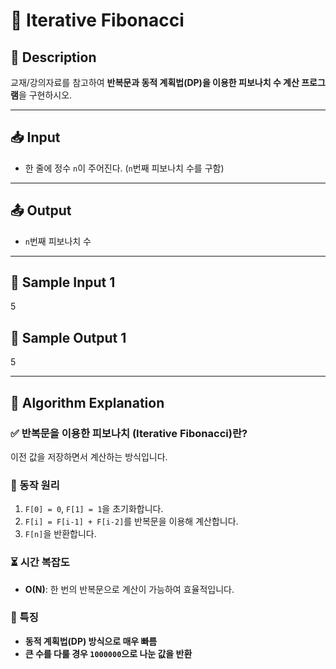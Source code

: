 # 🔎 Iterative Fibonacci

## 📌 Description

교재/강의자료를 참고하여 **반복문과 동적 계획법(DP)을 이용한 피보나치 수 계산 프로그램**을 구현하시오.

---

## 📥 Input

- 한 줄에 정수 `n`이 주어진다. (`n`번째 피보나치 수를 구함)

---

## 📤 Output

- `n`번째 피보나치 수  

---

## 📝 Sample Input 1

5  

## 📌 Sample Output 1

5  

---

## 🧐 Algorithm Explanation

### ✅ 반복문을 이용한 피보나치 (Iterative Fibonacci)란?

이전 값을 저장하면서 계산하는 방식입니다.

### 🔹 동작 원리

1. `F[0] = 0`, `F[1] = 1`을 초기화합니다.  
2. `F[i] = F[i-1] + F[i-2]`를 반복문을 이용해 계산합니다.  
3. `F[n]`을 반환합니다.  

### ⏳ 시간 복잡도

- **O(N)**: 한 번의 반복문으로 계산이 가능하여 효율적입니다.

### 📌 특징

- **동적 계획법(DP) 방식으로 매우 빠름**
- **큰 수를 다룰 경우 `1000000`으로 나눈 값을 반환**
